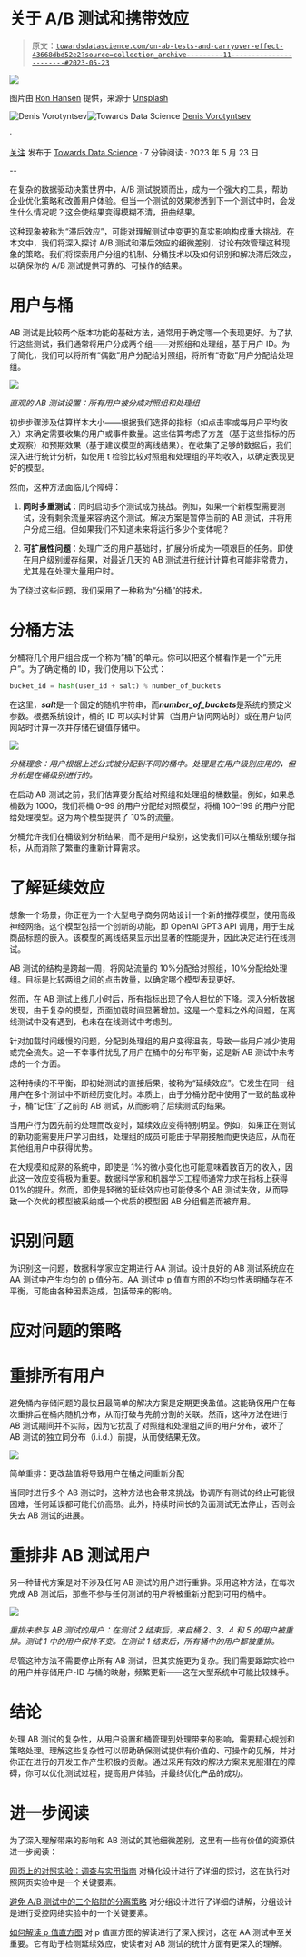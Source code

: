 # 关于 A/B 测试和携带效应

> 原文：[`towardsdatascience.com/on-ab-tests-and-carryover-effect-43668dbd52e2?source=collection_archive---------11-----------------------#2023-05-23`](https://towardsdatascience.com/on-ab-tests-and-carryover-effect-43668dbd52e2?source=collection_archive---------11-----------------------#2023-05-23)

![](img/fc3f7a565f50700b922874649897f0db.png)

图片由 [Ron Hansen](https://unsplash.com/@ron_hansen?utm_source=medium&utm_medium=referral) 提供，来源于 [Unsplash](https://unsplash.com/?utm_source=medium&utm_medium=referral)

[](https://medium.com/@tearth?source=post_page-----43668dbd52e2--------------------------------)![Denis Vorotyntsev](https://medium.com/@tearth?source=post_page-----43668dbd52e2--------------------------------)[](https://towardsdatascience.com/?source=post_page-----43668dbd52e2--------------------------------)![Towards Data Science](https://towardsdatascience.com/?source=post_page-----43668dbd52e2--------------------------------) [Denis Vorotyntsev](https://medium.com/@tearth?source=post_page-----43668dbd52e2--------------------------------)

·

[关注](https://medium.com/m/signin?actionUrl=https%3A%2F%2Fmedium.com%2F_%2Fsubscribe%2Fuser%2F12556e7f5251&operation=register&redirect=https%3A%2F%2Ftowardsdatascience.com%2Fon-ab-tests-and-carryover-effect-43668dbd52e2&user=Denis+Vorotyntsev&userId=12556e7f5251&source=post_page-12556e7f5251----43668dbd52e2---------------------post_header-----------) 发布于 [Towards Data Science](https://towardsdatascience.com/?source=post_page-----43668dbd52e2--------------------------------) · 7 分钟阅读 · 2023 年 5 月 23 日[](https://medium.com/m/signin?actionUrl=https%3A%2F%2Fmedium.com%2F_%2Fvote%2Ftowards-data-science%2F43668dbd52e2&operation=register&redirect=https%3A%2F%2Ftowardsdatascience.com%2Fon-ab-tests-and-carryover-effect-43668dbd52e2&user=Denis+Vorotyntsev&userId=12556e7f5251&source=-----43668dbd52e2---------------------clap_footer-----------)

--

[](https://medium.com/m/signin?actionUrl=https%3A%2F%2Fmedium.com%2F_%2Fbookmark%2Fp%2F43668dbd52e2&operation=register&redirect=https%3A%2F%2Ftowardsdatascience.com%2Fon-ab-tests-and-carryover-effect-43668dbd52e2&source=-----43668dbd52e2---------------------bookmark_footer-----------)

在复杂的数据驱动决策世界中，A/B 测试脱颖而出，成为一个强大的工具，帮助企业优化策略和改善用户体验。但当一个测试的效果渗透到下一个测试中时，会发生什么情况呢？这会使结果变得模糊不清，扭曲结果。

这种现象被称为“滞后效应”，可能对理解测试中变更的真实影响构成重大挑战。在本文中，我们将深入探讨 A/B 测试和滞后效应的细微差别，讨论有效管理这种现象的策略。我们将探索用户分组的机制、分桶技术以及如何识别和解决滞后效应，以确保你的 A/B 测试提供可靠的、可操作的结果。

# 用户与桶

AB 测试是比较两个版本功能的基础方法，通常用于确定哪一个表现更好。为了执行这些测试，我们通常将用户分成两个组——对照组和处理组，基于用户 ID。为了简化，我们可以将所有“偶数”用户分配给对照组，将所有“奇数”用户分配给处理组。

![](img/77eae2204d6cd3a1a212b0255ef966b6.png)

*直观的 AB 测试设置：所有用户被分成对照组和处理组*

初步步骤涉及估算样本大小——根据我们选择的指标（如点击率或每用户平均收入）来确定需要收集的用户或事件数量。这些估算考虑了方差（基于这些指标的历史观察）和预期效果（基于建议模型的离线结果）。在收集了足够的数据后，我们深入进行统计分析，如使用 t 检验比较对照组和处理组的平均收入，以确定表现更好的模型。

然而，这种方法面临几个障碍：

1.  **同时多重测试**：同时启动多个测试成为挑战。例如，如果一个新模型需要测试，没有剩余流量来容纳这个测试。解决方案是暂停当前的 AB 测试，并将用户分成三组。但如果我们不知道未来将运行多少个变体呢？

1.  **可扩展性问题**：处理广泛的用户基础时，扩展分析成为一项艰巨的任务。即使在用户级别缓存结果，对最近几天的 AB 测试进行统计计算也可能非常费力，尤其是在处理大量用户时。

为了绕过这些问题，我们采用了一种称为“分桶”的技术。

# 分桶方法

分桶将几个用户组合成一个称为“桶”的单元。你可以把这个桶看作是一个“元用户”。为了确定桶的 ID，我们使用以下公式：

```py
bucket_id = hash(user_id + salt) % number_of_buckets
```

在这里，***salt***是一个固定的随机字符串，而***number_of_buckets***是系统的预定义参数。根据系统设计，桶的 ID 可以实时计算（当用户访问网站时）或在用户访问网站时计算一次并存储在键值存储中。

![](img/f4a893a5de0d595cb78e6a4d1f2c21f0.png)

*分桶理念：用户根据上述公式被分配到不同的桶中。处理是在用户级别应用的，但分析是在桶级别进行的。*

在启动 AB 测试之前，我们估算要分配给对照组和处理组的桶数量。例如，如果总桶数为 1000，我们将桶 0–99 的用户分配给对照模型，将桶 100–199 的用户分配给处理模型。这为两个模型提供了 10%的流量。

分桶允许我们在桶级别分析结果，而不是用户级别，这使我们可以在桶级别缓存指标，从而消除了繁重的重新计算需求。

# 了解延续效应

想象一个场景，你正在为一个大型电子商务网站设计一个新的推荐模型，使用高级神经网络。这个模型包括一个创新的功能，即 OpenAI GPT3 API 调用，用于生成商品标题的嵌入。该模型的离线结果显示出显著的性能提升，因此决定进行在线测试。

AB 测试的结构是跨越一周，将网站流量的 10%分配给对照组，10%分配给处理组。目标是比较两组之间的点击数量，以确定哪个模型表现更好。

然而，在 AB 测试上线几小时后，所有指标出现了令人担忧的下降。深入分析数据发现，由于复杂的模型，页面加载时间显著增加。这是一个意料之外的问题，在离线测试中没有遇到，也未在在线测试中考虑到。

针对加载时间缓慢的问题，分配到处理组的用户变得沮丧，导致一些用户减少使用或完全流失。这一不幸事件扰乱了用户在桶中的分布平衡，这是新 AB 测试中未考虑的一个方面。

这种持续的不平衡，即初始测试的直接后果，被称为“延续效应”。它发生在同一组用户在多个测试中不断经历变化时。本质上，由于分桶分配中使用了一致的盐或种子，桶“记住”了之前的 AB 测试，从而影响了后续测试的结果。

当用户行为因先前的处理而改变时，延续效应变得特别明显。例如，如果正在测试的新功能需要用户学习曲线，处理组的成员可能由于早期接触而更快适应，从而在其他组用户中获得优势。

在大规模和成熟的系统中，即使是 1%的微小变化也可能意味着数百万的收入，因此这一效应变得极为重要。数据科学家和机器学习工程师通常力求在指标上获得 0.1%的提升。然而，即使是轻微的延续效应也可能使多个 AB 测试失效，从而导致一个次优的模型被采纳或一个优质的模型因 AB 分组偏差而被弃用。

# 识别问题

为识别这一问题，数据科学家应定期进行 AA 测试。设计良好的 AB 测试系统应在 AA 测试中产生均匀的 p 值分布。AA 测试中 p 值直方图的不均匀性表明桶存在不平衡，可能由各种因素造成，包括带来的影响。

# 应对问题的策略

# 重排所有用户

避免桶内存储问题的最快且最简单的解决方案是定期更换盐值。这能确保用户在每次重排后在桶内随机分布，从而打破与先前分割的关联。然而，这种方法在进行 AB 测试期间并不实际，因为它扰乱了对照组和处理组之间的用户分布，破坏了 AB 测试的独立同分布（i.i.d.）前提，从而使结果无效。

![](img/1bc700fc490fbdd6a07c89a94795cae2.png)

简单重排：更改盐值将导致用户在桶之间重新分配

当同时进行多个 AB 测试时，这种方法也会带来挑战，协调所有测试的终止可能很困难，任何延误都可能代价高昂。此外，持续时间长的负面测试无法停止，否则会失去 AB 测试的进展。

# 重排非 AB 测试用户

另一种替代方案是对不涉及任何 AB 测试的用户进行重排。采用这种方法，在每次完成 AB 测试后，那些不参与任何测试的用户将被重新分配到可用的桶中。

![](img/7172bb1363805085813c3e4383904ac0.png)

*重排未参与 AB 测试的用户：在测试 2 结束后，来自桶 2、3、4 和 5 的用户被重排。测试 1 中的用户保持不变。在测试 1 结束后，所有桶中的用户都被重排。*

尽管这种方法不需要停止所有 AB 测试，但其实施更为复杂。我们需要跟踪实验中的用户并存储用户-ID 与桶的映射，频繁更新——这在大型系统中可能比较棘手。

# 结论

处理 AB 测试的复杂性，从用户设置和桶管理到处理带来的影响，需要精心规划和策略处理。理解这些复杂性可以帮助确保测试提供有价值的、可操作的见解，并对你正在进行的开发工作产生积极的贡献。通过采用有效的解决方案来克服潜在的障碍，你可以优化测试过程，提高用户体验，并最终优化产品的成功。

# 进一步阅读

为了深入理解带来的影响和 AB 测试的其他细微差别，这里有一些有价值的资源供进一步阅读：

[网页上的对照实验：调查与实用指南](https://www.researchgate.net/publication/220451900_Controlled_experiments_on_the_web_Survey_and_practical_guide) 对桶化设计进行了详细的探讨，这在执行对照网页实验中是一个关键要素。

[避免 A/B 测试中的三个陷阱的分离策略](https://www.ueo-workshop.com/wp-content/uploads/2014/04/Separation-strategies-for-three-pitfalls-in-AB-testing_withacknowledgments.pdf) 对分组设计进行了详细的讲解，分组设计是进行受控网络实验中的一个关键要素。

[如何解读 p 值直方图](http://varianceexplained.org/statistics/interpreting-pvalue-histogram/) 对 p 值直方图的解读进行了深入探讨，这在 AA 测试中至关重要。它有助于检测延续效应，使读者对 AB 测试的统计方面有更深入的理解。
